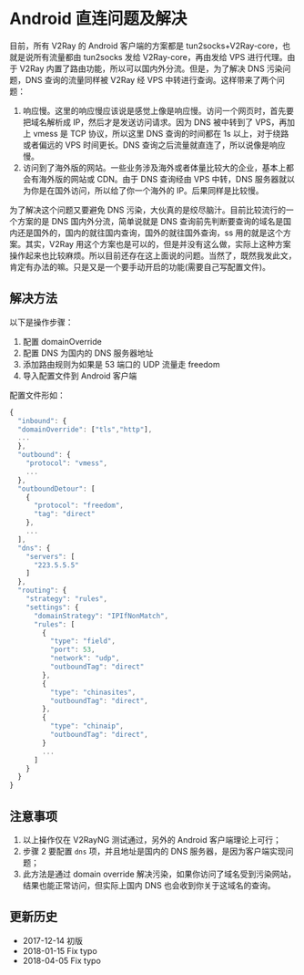 # Android 直连问题及解决

目前，所有 V2Ray 的 Android 客户端的方案都是 tun2socks+V2Ray-core，也就是说所有流量都由 tun2socks 发给 V2Ray-core，再由发给 VPS 进行代理。由于 V2Ray 内置了路由功能，所以可以国内外分流。但是，为了解决 DNS 污染问题，DNS 查询的流量同样被 V2Ray 经 VPS 中转进行查询。这样带来了两个问题：
1. 响应慢。这里的响应慢应该说是感觉上像是响应慢。访问一个网页时，首先要把域名解析成 IP，然后才是发送访问请求。因为 DNS 被中转到了 VPS，再加上 vmess 是 TCP 协议，所以这里 DNS 查询的时间都在 1s 以上，对于绕路或者偏远的 VPS 时间更长。DNS 查询之后流量就直连了，所以说像是响应慢。
2. 访问到了海外版的网站。一些业务涉及海外或者体量比较大的企业，基本上都会有海外版的网站或 CDN。由于 DNS 查询经由 VPS 中转，DNS 服务器就以为你是在国外访问，所以给了你一个海外的 IP。后果同样是比较慢。

为了解决这个问题又要避免 DNS 污染，大伙真的是绞尽脑汁。目前比较流行的一个方案的是 DNS 国内外分流，简单说就是 DNS 查询前先判断要查询的域名是国内还是国外的，国内的就往国内查询，国外的就往国外查询，ss 用的就是这个方案。其实，V2Ray 用这个方案也是可以的，但是并没有这么做，实际上这种方案操作起来也比较麻烦。所以目前还存在这上面说的问题。当然了，既然我发此文，肯定有办法的嘛。只是又是一个要手动开启的功能(需要自己写配置文件)。

## 解决方法

以下是操作步骤：

1. 配置 domainOverride
2. 配置 DNS 为国内的 DNS 服务器地址
3. 添加路由规则为如果是 53 端口的 UDP 流量走 freedom
4. 导入配置文件到 Android 客户端

配置文件形如：
```javascript
{
  "inbound": {
  "domainOverride": ["tls","http"],
  ...
  },
  "outbound": {
    "protocol": "vmess",
    ...
  },
  "outboundDetour": [
    {
      "protocol": "freedom",
      "tag": "direct"
    },
    ...
  ],
  "dns": {
    "servers": [
      "223.5.5.5"
    ]
  },
  "routing": {
    "strategy": "rules",
    "settings": {
      "domainStrategy": "IPIfNonMatch",
      "rules": [
        {
          "type": "field",
          "port": 53,
          "network": "udp",
          "outboundTag": "direct"
        },
        {
          "type": "chinasites",
          "outboundTag": "direct",
        },
        {
          "type": "chinaip",
          "outboundTag": "direct",
        }
        ...
      ]
    }
  }
}
```

## 注意事项

1. 以上操作仅在 V2RayNG 测试通过，另外的 Android 客户端理论上可行；
2. 步骤 2 要配置 `dns` 项，并且地址是国内的 DNS 服务器，是因为客户端实现问题；
3. 此方法是通过 domain override 解决污染，如果你访问了域名受到污染网站，结果也能正常访问，但实际上国内 DNS 也会收到你关于这域名的查询。

## 更新历史

* 2017-12-14 初版
* 2018-01-15 Fix typo
* 2018-04-05 Fix typo
